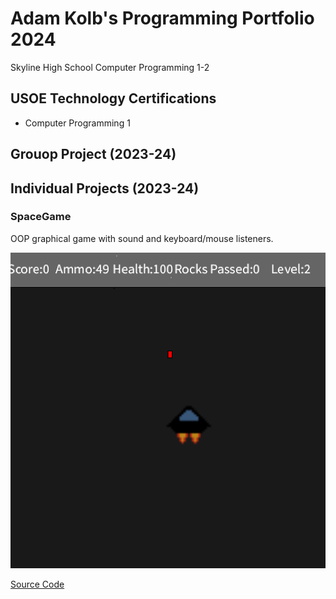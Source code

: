 # Adam Kolb's Programming Portfolio 2024
Skyline High School Computer Programming 1-2

## USOE Technology Certifications
* Computer Programming 1


## Grouop Project (2023-24)

## Individual Projects (2023-24)

### SpaceGame
OOP graphical game with sound and keyboard/mouse listeners.

![Gameplay](https://github.com/AdamKolb/programmingportfolio1/blob/main/Screenshot%202024-01-31%20at%2012.10.33%20PM.png)

[Source Code](https://github.com/AdamKolb/programmingportfolio1/tree/main/space_game) 
